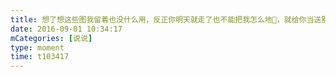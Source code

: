 ```yaml
---
title: 想了想这些图我留着也没什么用，反正你明天就走了也不能把我怎么地😬，就给你当送别礼吧，不用谢我🙂，429的看过来@燕奇玉，差点忘了，谢谢你的会员😂
date: 2016-09-01 10:34:17
mCategories: [说说]
type: moment
time: t103417
---
```


<div id="pics-20160901103417"></div>

<script src="/lib/moment/pics.js"></script>
<script>
var data = [
    {"link": "2016-09-01_000000.jpeg", "type": "shuoshuo"},
    {"link": "2016-09-01_000001.jpeg", "type": "shuoshuo"},
    {"link": "2016-09-01_000002.jpeg", "type": "shuoshuo"},
    {"link": "2016-09-01_000003.jpeg", "type": "shuoshuo"}
];
picsRender(data, "pics-20160901103417");
</script>
